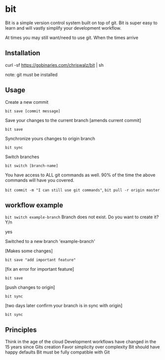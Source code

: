 # bit

Bit is a simple version control system built on top of git. Bit is super easy to learn and will vastly simplify your development workflow. 

At times you may still want/need to use git. When the times arrive 

## Installation


curl -sf https://gobinaries.com/chriswalz/bit | sh

note: git must be installed 

## Usage 

Create a new commit

`bit save [commit message]`

Save your changes to the current branch [amends current commit]

`bit save` 

Synchronize yours changes to origin branch 

`bit sync`

Switch branches

`bit switch [branch-name]`

You have access to ALL git commands as well. 90% of the time the above commands will have you covered. 

`bit commit -m "I can still use git commands"`, `bit pull -r origin master`

## workflow example
`bit switch example-branch`
Branch does not exist. Do you want to create it? Y/n

yes

Switched to a new branch 'example-branch'

[Makes some changes]

`bit save "add important feature"`

[fix an error for important feature]

`bit save`

[push changes to origin]

`bit sync`

[two days later confirm your branch is in sync with origin]

`bit sync`





 


## Principles 

Think in the age of the cloud
Development workflows have changed in the 15 years since Gits creation 
Favor simplicity over complexity 
Bit should have happy defaults
Bit must be fully compatible with Git